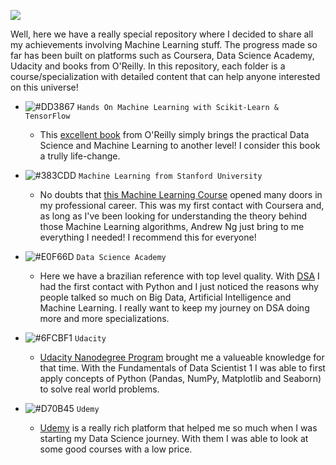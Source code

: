 ![](https://i.imgur.com/mcyzhth.png)

Well, here we have a really special repository where I decided to share all my achievements involving Machine Learning stuff. The progress made so far has been built on platforms such as Coursera, Data Science Academy, Udacity and books from O'Reilly. In this repository, each folder is a course/specialization with detailed content that can help anyone interested on this universe!

- ![#DD3867](https://placehold.it/15/DD3867/000000?text=+) `Hands On Machine Learning with Scikit-Learn & TensorFlow`
  - This [excellent book](https://www.amazon.com.br/Hands-Machine-Learning-Scikit-Learn-TensorFlow/dp/1492032646/ref=asc_df_1492032646/?tag=googleshopp00-20&linkCode=df0&hvadid=379733272930&hvpos=1o2&hvnetw=g&hvrand=8277952614002345206&hvpone=&hvptwo=&hvqmt=&hvdev=c&hvdvcmdl=&hvlocint=&hvlocphy=1001767&hvtargid=pla-523968811896&psc=1) from O'Reilly simply brings the practical Data Science and Machine Learning to another level! I consider this book a trully life-change.

- ![#383CDD](https://placehold.it/15/383CDD/000000?text=+) `Machine Learning from Stanford University`
  - No doubts that [this Machine Learning Course](https://www.coursera.org/learn/machine-learning?utm_source=gg&utm_medium=sem&utm_content=07-StanfordML-LATAM&campaignid=6516185036&adgroupid=78655656872&device=c&keyword=machine%20learning%20mooc&matchtype=b&network=g&devicemodel=&adpostion=1t1&creativeid=383457498872&hide_mobile_promo&gclid=CjwKCAiAi4fwBRBxEiwAEO8_Hpz1j4qR_mfqB5uJRnf6DP1Dhz-_r9Ua0tVbE19MWt23dCyvY5OPmBoCRbQQAvD_BwE) opened many doors in my professional career. This was my first contact with Coursera and, as long as I've been looking for understanding the theory behind those Machine Learning algorithms, Andrew Ng just bring to me everything I needed! I recommend this for everyone!
  
- ![#E0F66D](https://placehold.it/15/E0F66D/000000?text=+) `Data Science Academy`
  - Here we have a brazilian reference with top level quality. With [DSA](https://www.datascienceacademy.com.br/) I had the first contact with Python and I just noticed the reasons why people talked so much on Big Data, Artificial Intelligence and Machine Learning. I really want to keep my journey on DSA doing more and more specializations.
  
- ![#6FCBF1](https://placehold.it/15/6FCBF1/000000?text=+) `Udacity`
  - [Udacity Nanodegree Program](https://www.udacity.com/course/data-scientist-nanodegree--nd025) brought me a valueable knowledge for that time. With the Fundamentals of Data Scientist 1 I was able to first apply concepts of Python (Pandas, NumPy, Matplotlib and Seaborn) to solve real world problems.
  
- ![#D70B45](https://placehold.it/15/D70B45/000000?text=+) `Udemy`
  - [Udemy](https://www.udemy.com/) is a really rich platform that helped me so much when I was starting my Data Science journey. With them I was able to look at some good courses with a low price. 
  
